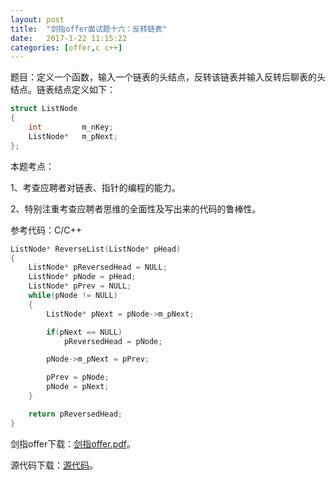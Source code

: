 ```yaml
---
layout:	post
title:	"剑指offer面试题十六：反转链表"
date:	2017-1-22 11:15:22
categories:	[offer,c c++]
---
```


题目：定义一个函数，输入一个链表的头结点，反转该链表并输入反转后聊表的头结点。链表结点定义如下：

```c
struct ListNode
{
	int			m_nKey;
	ListNode*	m_pNext;
};
```

本题考点：

1、考查应聘者对链表、指针的编程的能力。

2、特别注重考查应聘者思维的全面性及写出来的代码的鲁棒性。

参考代码：C/C++

```c
ListNode* ReverseList(ListNode* pHead)
{
    ListNode* pReversedHead = NULL;
    ListNode* pNode = pHead;
    ListNode* pPrev = NULL;
    while(pNode != NULL)
    {
        ListNode* pNext = pNode->m_pNext;

        if(pNext == NULL)
            pReversedHead = pNode;

        pNode->m_pNext = pPrev;

        pPrev = pNode;
        pNode = pNext;
    }

    return pReversedHead;
}
```

剑指offer下载：[剑指offer.pdf](https://raw.githubusercontent.com/cofire/cofire.github.io/master/source/剑指offer.pdf "剑指offer.pdf")。

源代码下载：[源代码](https://raw.githubusercontent.com/cofire/cofire.github.io/master/source/剑指offer源代码.zip "剑指offer源代码")。